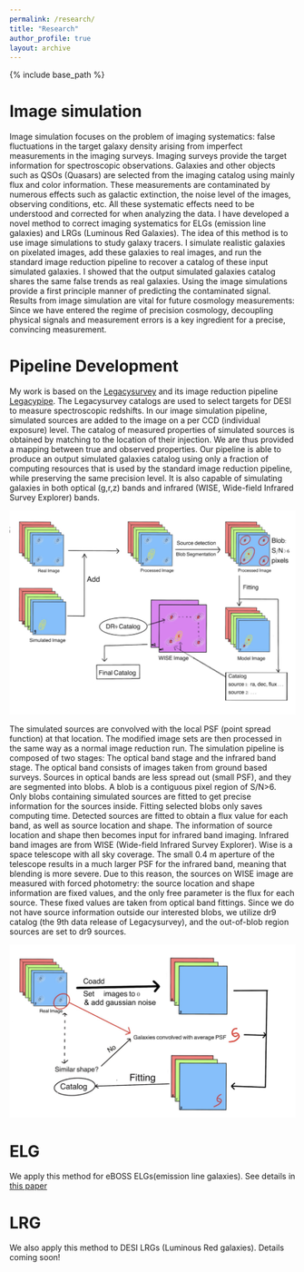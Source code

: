 ```yaml
---
permalink: /research/
title: "Research"
author_profile: true
layout: archive
---
```


{% include base_path %}

Image simulation
======
Image simulation focuses on the problem of imaging systematics:  false fluctuations in the target galaxy density arising from imperfect measurements in the imaging surveys. Imaging surveys provide the target information for spectroscopic observations.  Galaxies and other objects such as QSOs (Quasars) are selected  from  the  imaging  catalog  using  mainly  flux  and  color  information. These measurements are contaminated by numerous effects such as galactic extinction, the noise level of the images, observing conditions, etc. All these systematic effects need to be understood and corrected for when analyzing the data. I have developed a novel method to correct imaging systematics for ELGs (emission line galaxies) and LRGs (Luminous Red Galaxies). The idea of this method is to use image simulations to study galaxy tracers. I simulate realistic galaxies on pixelated images, add these galaxies to real images, and run the standard image reduction pipeline to recover a catalog of these input simulated galaxies. I showed that the output simulated galaxies catalog shares the same false trends as real galaxies. Using the image simulations provide a first principle manner of predicting the contaminated signal. Results from image simulation are vital for future cosmology measurements: Since we have entered the regime of precision cosmology, decoupling physical signals and measurement errors is a key ingredient for a precise, convincing measurement. 



Pipeline Development
======
My work is based on the [Legacysurvey](https://www.legacysurvey.org/) and its image reduction pipeline [Legacypipe](https://github.com/legacysurvey/legacypipe). The Legacysurvey catalogs are used to select targets for DESI to measure spectroscopic redshifts. In our image simulation pipeline, simulated sources are added to the image on a per CCD (individual exposure) level. The catalog of measured properties of simulated sources is obtained by matching to the location of their injection. We are thus provided a mapping between true and observed properties. Our pipeline is able to produce an output simulated galaxies catalog using only a fraction of computing resources that is used by the standard image reduction pipeline, while preserving the same precision level. It is also capable of simulating galaxies in both optical (g,r,z) bands and infrared (WISE, Wide-field Infrared Survey Explorer) bands. 


![Here is a demenstration of pipeline diagram](/images/IS-diagram.png)

The simulated sources are convolved with the local PSF (point spread function) at that location. The modified image sets are then processed in the same way as a normal image reduction run. The simulation pipeline is composed of two stages: The optical band stage and the infrared band stage. The optical band consists of images taken from ground based surveys. Sources in optical bands are less spread out (small PSF), and they are segmented into blobs. A blob is a contiguous pixel region of S/N>6. Only blobs containing simulated sources are fitted to get precise information for the sources inside. Fitting selected blobs only saves computing time. Detected sources are fitted to obtain a flux value for each band, as well as source location and shape. The information of source location and shape then becomes input for infrared band imaging. Infrared band images are from WISE (Wide-field Infrared Survey Explorer). Wise is a space telescope with all sky coverage. The small 0.4 m aperture of the telescope results in a much larger PSF for the infrared band, meaning that blending is more severe. Due to this reason, the sources on WISE image are measured with forced photometry: the source location and shape information are fixed values, and the only free parameter is the flux for each source. These fixed values are taken from optical band fittings. Since we do not have source information outside our interested blobs, we utilize dr9 catalog (the 9th data release of Legacysurvey), and the out-of-blob region sources are set to dr9 sources. 

![Here is a demenstration of pipeline diagram](/images/shape-debiasing.png)
 
ELG
======
We apply this method for eBOSS ELGs(emission line galaxies). See details in [this paper](https://academic.oup.com/mnras/article/499/3/3943/5909048?login=true)

LRG
======
We also apply this method to DESI LRGs (Luminous Red galaxies). Details coming soon! 


  





  





  



